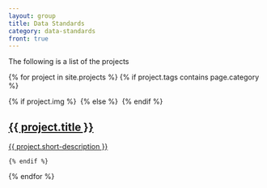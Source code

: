 ```yaml
---
layout: group
title: Data Standards
category: data-standards
front: true
---
```


The following is a list of the projects 


<section class="tiles">
																
{% for project in site.projects %}
  	{% if project.tags contains page.category %}
  		<article class="style1 bigtile">
  			{% if project.img %}
  			<img src='{{ site.url }}/img/{{ project.img }}' alt="" />
  			{% else %}
  			<img src='{{ site.url }}/img/{{ site.default-tile-img }}' alt="" />
  			{% endif %}
    		<a href='{{ project.url }}'>
				<h2>{{ project.title }}</h2>
				<div class="content">
					<p>{{ project.short-description }}</p>
				</div>
			</a>
  		</article>
  
  	{% endif %}
{% endfor %}

</section>







